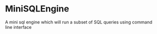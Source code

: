 # MiniSQLEngine
A mini sql engine which will run a subset of SQL queries using command line interface
